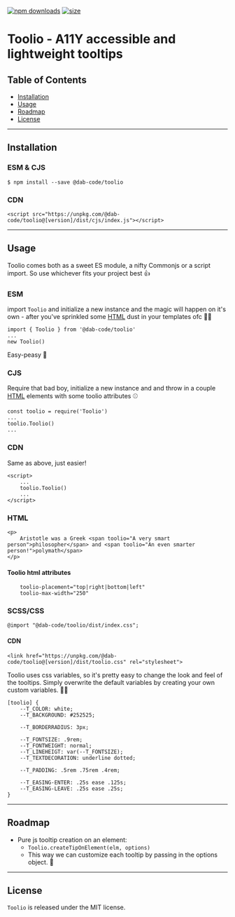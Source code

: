 
[![npm downloads](https://img.shields.io/npm/dm/@dab-code/toolio)](https://npmjs.org/@dab-code/toolio)
[![size](https://img.shields.io/bundlephobia/minzip/@dab-code/toolio?color=54CA2F&style=popout)](https://npmjs.org/@dab-code/toolio)

# Toolio - A11Y accessible and lightweight tooltips
## Table of Contents

- [Installation](#installation)
- [Usage](#usage)
- [Roadmap](#roadmap)
- [License](#license)

***

## Installation
### ESM & CJS
```
$ npm install --save @dab-code/toolio
```

### CDN
```
<script src="https://unpkg.com/@dab-code/toolio@[version]/dist/cjs/index.js"></script>
```

***
## Usage

Toolio comes both as a sweet ES module, a nifty Commonjs or a script import. So use whichever fits your project best 👍️ 
### ESM
import `Toolio` and initialize a new instance and the magic will happen on it's own - after you've sprinkled some [HTML](#HTML) dust in your templates ofc 🧙‍♀️
```
import { Toolio } from '@dab-code/toolio'
...
new Toolio()
```
Easy-peasy 🤙


### CJS
Require that bad boy, initialize a new instance and and throw in a couple [HTML](#HTML) elements with some toolio attributes ⚾️
```
const toolio = require('Toolio')
...
toolio.Toolio()
...
```


### CDN
Same as above, just easier!
```
<script>
    ...
    toolio.Toolio()
    ...
</script>
```


### HTML
```
<p>
    Aristotle was a Greek <span toolio="A very smart person">philosopher</span> and <span toolio="An even smarter person!">polymath</span>
</p>
```


#### Toolio html attributes
```
    toolio-placement="top|right|bottom|left"
    toolio-max-width="250"
```


### SCSS/CSS
```
@import "@dab-code/toolio/dist/index.css";
```

#### CDN 
```
<link href="https://unpkg.com/@dab-code/toolio@[version]/dist/toolio.css" rel="stylesheet">
```  

Toolio uses css variables, so it's pretty easy to change the look and feel of the tooltips. Simply overwrite the default variables by creating your own custom variables. 👩‍💻
```
[toolio] {
    --T_COLOR: white;
    --T_BACKGROUND: #252525;

    --T_BORDERRADIUS: 3px;

    --T_FONTSIZE: .9rem;
    --T_FONTWEIGHT: normal;
    --T_LINEHEIGT: var(--T_FONTSIZE);
    --T_TEXTDECORATION: underline dotted;

    --T_PADDING: .5rem .75rem .4rem;

    --T_EASING-ENTER: .25s ease .125s;
    --T_EASING-LEAVE: .25s ease .25s;
}
```

***

## Roadmap
- Pure js tooltip creation on an element: 
    - `Toolio.createTipOnElement(elm, options)`
    - This way we can customize each tooltip by passing in the options object. 🎨

***

## License
`Toolio` is released under the MIT license.